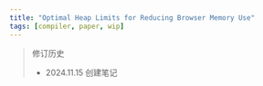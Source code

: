 ```yaml
---
title: "Optimal Heap Limits for Reducing Browser Memory Use"
tags: [compiler, paper, wip]
---
```


<!--more-->

> 修订历史
> - 2024.11.15 创建笔记
